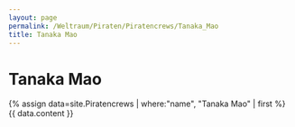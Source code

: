 ```yaml
---
layout: page
permalink: /Weltraum/Piraten/Piratencrews/Tanaka_Mao
title: Tanaka Mao
---
```


# Tanaka Mao

{% assign data=site.Piratencrews | where:"name", "Tanaka Mao" | first %}
{{ data.content }}
